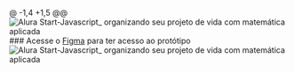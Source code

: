 @ -1,4 +1,5 @@  ![Alura Start-Javascript_ organizando seu projeto de vida com matemática aplicada](https://github.com/marcelopaludetto/js-projeto/assets/78444171/a87cddcc-074a-4f74-8110-d8c2551a66e9)  ### Acesse o [Figma](https://www.figma.com/community/file/1266748897061926443/Prot%C3%B3tipo---Javascript%3A-organizando-seu-projeto-de-vida-com-matem%C3%A1tica-aplicada) para ter acesso ao protótipo   ![Alura Start-Javascript_ organizando seu projeto de vida com matemática aplicada](https://github.com/marcelopaludetto/js-projeto/assets/78444171/079f241f-8121-477e-b64c-a5251c2e306d)